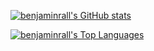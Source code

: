 
[![benjaminrall's GitHub stats](https://github-readme-stats.vercel.app/api?username=benjaminrall&show_icons=true&count_private=true&theme=github_dark)](https://github.com/benjaminrall)

[![benjaminrall's Top Languages](https://github-readme-stats.vercel.app/api/top-langs/?username=benjaminrall&layout=compact&theme=github_dark&size_weight=0.5&count_weight=0.5&hide=hlsl,asp.net,shaderlab,css,html,mathematica,jupyter_notebook)](https://github.com/benjaminrall)

<!--
**benjaminrall/benjaminrall** is a ✨ _special_ ✨ repository because its `README.md` (this file) appears on your GitHub profile.

Here are some ideas to get you started:

- 🔭 I’m currently working on ...
- 🌱 I’m currently learning ...
- 👯 I’m looking to collaborate on ...
- 🤔 I’m looking for help with ...
- 💬 Ask me about ...
- 📫 How to reach me: ...
- 😄 Pronouns: ...
- ⚡ Fun fact: ...
-->
